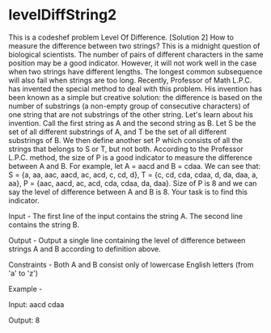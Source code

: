 levelDiffString2
================

This is a codeshef problem Level Of Difference. [Solution 2]
How to measure the difference between two strings? This is a midnight question of biological scientists. The number of pairs of different characters in the same position may be a good indicator. However, it will not work well in the case when two strings have different lengths. The longest common subsequence will also fail when strings are too long.
Recently, Professor of Math L.P.C. has invented the special method to deal with this problem. His invention has been known as a simple but creative solution: the difference is based on the number of substrings (a non-empty group of consecutive characters) of one string that are not substrings of the other string.
Let's learn about his invention. Call the first string as A and the second string as B. Let S be the set of all different substrings of A, and T be the set of all different substrings of B. We then define another set P which consists of all the strings that belongs to S or T, but not both. According to the Professor L.P.C. method, the size of P is a good indicator to measure the difference between A and B.
For example, let A = aacd and B = cdaa. We can see that:
S = {a, aa, aac, aacd, ac, acd, c, cd, d},
T = {c, cd, cda, cdaa, d, da, daa, a, aa},
P = {aac, aacd, ac, acd, cda, cdaa, da, daa}.
Size of P is 8 and we can say the level of difference between A and B is 8.
Your task is to find this indicator.

Input - 
The first line of the input contains the string A. The second line contains the string B.

Output - 
Output a single line containing the level of difference between strings A and B according to definition above.

Constraints - 
Both A and B consist only of lowercase English letters (from 'a' to 'z')
 
Example - 

Input:
aacd
cdaa

Output:
8
